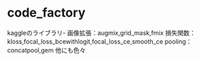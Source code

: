 # code_factory
kaggleのライブラリ-
画像拡張：augmix,grid_mask,fmix<bar>
損失関数：kloss,focal_loss_bcewithlogit,focal_loss_ce,smooth_ce<bar>
pooling：concatpool,gem<bar>
他にも色々
